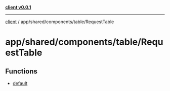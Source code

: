 [**client v0.0.1**](../../../../../README.md)

***

[client](../../../../../README.md) / app/shared/components/table/RequestTable

# app/shared/components/table/RequestTable

## Functions

- [default](functions/default.md)
